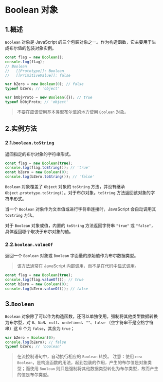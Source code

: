# Boolean 对象

## 1.概述

`Boolean` 对象是 JavaScript 的三个包装对象之一。作为构造函数，它主要用于生成布尔值的包装对象实例。

```js
const flag = new Boolean();
console.log(flag);
// Boolean
//   [[Prototype]]: Boolean
//   [[PrimitiveValue]]: false

var bZero = new Boolean(0); // false
typeof bZero; // 'object'

var bObjProto = new Boolean({}); // true
typeof bObjProto; // 'object'
```

> 不要在应该使用基本类型布尔值的地方使用 `Boolean` 对象。

## 2.实例方法

### 2.1.`boolean.toString`

返回指定的布尔对象的字符串形式。

```js
const flag = new Boolean(true);
console.log(flag.toString()); // 'true'
const bZero = new Boolean(0);
console.log(bZero.toString()); // 'false'
```

`Boolean` 对象覆盖了 `Object` 对象的  `toString` 方法，并没有继承 `Object.prototype.toString()`。对于布尔对象，`toString` 方法返回该对象的字符串形式。

当一个 `Boolean` 对象作为文本值或进行字符串连接时，JavaScript 会自动调用其 `toString` 方法。

对于 `Boolean` 对象或值，内置的 `toString` 方法返回字符串 `"true"` 或 `"false"`，具体返回哪个取决于布尔对象的值。

### 2.2.`boolean.valueOf`

返回一个 `Boolean` 对象或 `Boolean` 字面量的原始值作为布尔数据类型。

> 该方法通常在 JavaScript 内部调用，而不是在代码中显式调用。

```js
const flag = new Boolean(true);
console.log(flag.valueOf()); // true
const bZero = new Boolean(0);
console.log(bZero.valueOf()); // false
```

## 3.`Boolean`

`Boolean` 对象除了可以作为构造函数，还可以单独使用，强制将其他类型数据转换为布尔型，对 `0`、`NaN`、`null`、`undefined`、`""`、`false` （空字符串不是空格字符串）这 6 个为 `false`，其余为 `true`；

```js
var bZero = Boolean(0);
console.log(bZero); // false
typeof bZero; // 'boolean'
```

> 在流控制语句中，自动执行相应的 `Boolean` 转换。
> 注意：使用 `new Boolean`，是构造函数的用法，起到包装的作用，产生的布尔值是对象类型；而使用 `Boolean` 则只是强制将其他数据类型转化为布尔类型，故而产生的值是布尔类型。

